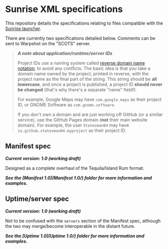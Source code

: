 # Sunrise XML specifications
This repository details the specifications relating to files compatible with the [Sunrise launcher](https://github.com/WarpshotCoH/sunrise-launcher).

There are currently two specifications detailed below. Comments can be sent to Warpshot on the "SCOTS" server.

> ***A note about application/runtime/server IDs***
>
> Project IDs use a naming system called [reverse domain name notation](https://en.wikipedia.org/wiki/Reverse_domain_name_notation), to avoid any conflicts. The basic idea is that you take a domain name owned by the project, printed in reverse, with the project name as the final part of the string. This string should be **all lowercase**, and once a project is published, a project ID **should never be changed** (that's why there's a separate "name" field!).
>
> For example, Google Maps may have `com.google.maps` as their project ID, or GNOME Software as `com.gnome.software`.
>
> If you don't own a domain and are just working off GitHub (or a similar service), use the GitHub Pages domain (**not** their main website domain). For example, the user `Statesman04` may have `io.github.statesman04.myproject` as their project ID.

## Manifest spec
***Current version: 1.0 (working draft)***

Designed as a complete overhaul of the Tequila/Island Rum format.

***See the [Manifest 1.0](Manifest 1.0/) folder for more information and examples.***

## Uptime/server spec
***Current version: 1.0 (working draft)***

Not to be confused with the `servers` section of the Manifest spec, although the two may merge/become interoperable in the distant future.

***See the [Uptime 1.0](Uptime 1.0/) folder for more information and examples.***
